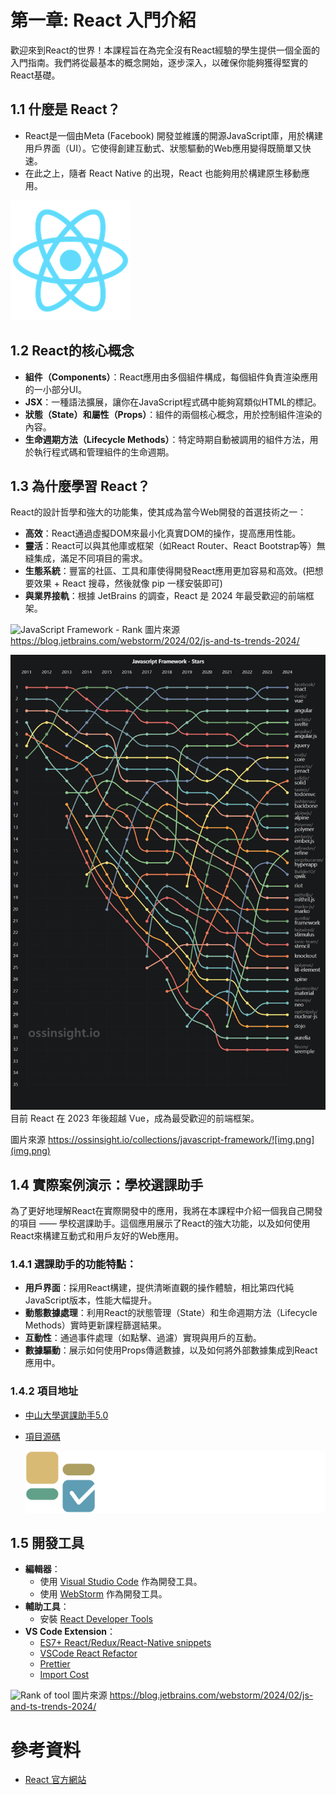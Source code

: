 # 第一章: React 入門介紹
歡迎來到React的世界！本課程旨在為完全沒有React經驗的學生提供一個全面的入門指南。我們將從最基本的概念開始，逐步深入，以確保你能夠獲得堅實的React基礎。

## 1.1 什麼是 React？

* React是一個由Meta (Facebook) 開發並維護的開源JavaScript庫，用於構建用戶界面（UI）。它使得創建互動式、狀態驅動的Web應用變得既簡單又快速。
* 在此之上，隨者 React Native 的出現，React 也能夠用於構建原生移動應用。

![React Logo](images/logo192.png)

## 1.2 React的核心概念

- **組件（Components）**：React應用由多個組件構成，每個組件負責渲染應用的一小部分UI。
- **JSX**：一種語法擴展，讓你在JavaScript程式碼中能夠寫類似HTML的標記。
- **狀態（State）**和**屬性（Props）**：組件的兩個核心概念，用於控制組件渲染的內容。
- **生命週期方法（Lifecycle Methods）**：特定時期自動被調用的組件方法，用於執行程式碼和管理組件的生命週期。

## 1.3 為什麼學習 React？

React的設計哲學和強大的功能集，使其成為當今Web開發的首選技術之一：

- **高效**：React通過虛擬DOM來最小化真實DOM的操作，提高應用性能。
- **靈活**：React可以與其他庫或框架（如React Router、React Bootstrap等）無縫集成，滿足不同項目的需求。
- **生態系統**：豐富的社區、工具和庫使得開發React應用更加容易和高效。(把想要效果 + React 搜尋，然後就像 pip 一樣安裝即可)
- **與業界接軌**：根據 JetBrains 的調查，React 是 2024 年最受歡迎的前端框架。

![JavaScript Framework - Rank](https://blog.jetbrains.com/wp-content/uploads/2024/02/Frameworks-and-libraries-1.png)
圖片來源 https://blog.jetbrains.com/webstorm/2024/02/js-and-ts-trends-2024/

![Javascript Framework - Stars](images/rank.png)
目前 React 在 2023 年後超越 Vue，成為最受歡迎的前端框架。

圖片來源 https://ossinsight.io/collections/javascript-framework/![img.png](img.png)

## 1.4 實際案例演示：學校選課助手

為了更好地理解React在實際開發中的應用，我將在本課程中介紹一個我自己開發的項目 —— 學校選課助手。這個應用展示了React的強大功能，以及如何使用React來構建互動式和用戶友好的Web應用。

### 1.4.1 選課助手的功能特點：

- **用戶界面**：採用React構建，提供清晰直觀的操作體驗，相比第四代純JavaScript版本，性能大幅提升。
- **動態數據處理**：利用React的狀態管理（State）和生命週期方法（Lifecycle Methods）實時更新課程篩選結果。
- **互動性**：通過事件處理（如點擊、過濾）實現與用戶的互動。
- **數據驅動**：展示如何使用Props傳遞數據，以及如何將外部數據集成到React應用中。

### 1.4.2 項目地址
- [中山大學選課助手5.0](https://whats2000.github.io/CourseSelectorHelperReact/)
- [項目源碼](https://github.com/whats2000/CourseSelectorHelperReact)

  ![選課助手](images/banner.svg)


## 1.5 開發工具
- **編輯器**：
  - 使用 [Visual Studio Code](https://code.visualstudio.com/) 作為開發工具。
  - 使用 [WebStorm](https://www.jetbrains.com/webstorm/) 作為開發工具。
- **輔助工具**：
  - 安裝 [React Developer Tools](https://react.dev/learn/react-developer-tools)
- **VS Code Extension**：
  - [ES7+ React/Redux/React-Native snippets](https://marketplace.visualstudio.com/items?itemName=dsznajder.es7-react-js-snippets)
  - [VSCode React Refactor](https://marketplace.visualstudio.com/items?itemName=planbcoding.vscode-react-refactor)
  - [Prettier](https://marketplace.visualstudio.com/items?itemName=esbenp.prettier-vscode)
  - [Import Cost](https://marketplace.visualstudio.com/items?itemName=wix.vscode-import-cost)

![Rank of tool](https://blog.jetbrains.com/wp-content/uploads/2024/02/Popular-JS-TS-tools-1.png)
圖片來源 https://blog.jetbrains.com/webstorm/2024/02/js-and-ts-trends-2024/

# 參考資料
- [React 官方網站](https://reactjs.org/)
